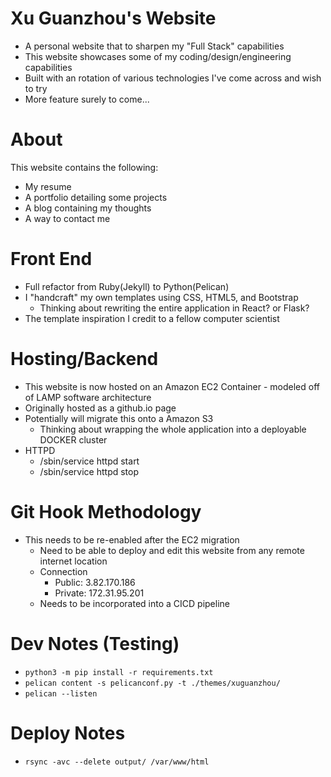 # Xu Guanzhou's Website
* A personal website that to sharpen my "Full Stack" capabilities
* This website showcases some of my coding/design/engineering capabilities
* Built with an rotation of various technologies I've come across and wish to try
* More feature surely to come...

# About
This website contains the following:
* My resume
* A portfolio detailing some projects
* A blog containing my thoughts
* A way to contact me

# Front End
* Full refactor from Ruby(Jekyll) to Python(Pelican)
* I "handcraft" my own templates using CSS, HTML5, and Bootstrap
  * Thinking about rewriting the entire application in React? or Flask?
* The template inspiration I credit to a fellow computer scientist

# Hosting/Backend
* This website is now hosted on an Amazon EC2 Container - modeled off of LAMP software architecture
* Originally hosted as a github.io page
* Potentially will migrate this onto a Amazon S3
  * Thinking about wrapping the whole application into a deployable DOCKER cluster
* HTTPD
  * /sbin/service httpd start
  * /sbin/service httpd stop

# Git Hook Methodology
* This needs to be re-enabled after the EC2 migration
  * Need to be able to deploy and edit this website from any remote internet location
  * Connection
    * Public: 3.82.170.186
	* Private: 172.31.95.201
  * Needs to be incorporated into a CICD pipeline

# Dev Notes (Testing)
* ```python3 -m pip install -r requirements.txt```
* ```pelican content -s pelicanconf.py -t ./themes/xuguanzhou/```
* ```pelican --listen```

# Deploy Notes
* ```rsync -avc --delete output/ /var/www/html```
